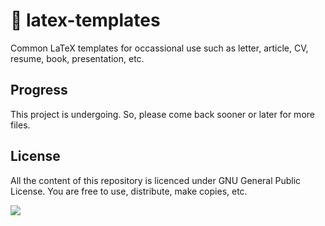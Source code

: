 # :rocket: latex-templates
Common LaTeX templates for occassional use such as letter, article, CV, resume, book, presentation, etc.

## Progress
This project is undergoing. So, please come back sooner or later for more files.

## License
All the content of this repository is licenced under GNU General Public License. You are free to use, distribute, make copies, etc.

![](https://www.gnu.org/graphics/gplv3-127x51.png)

